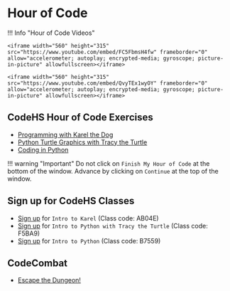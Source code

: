 # Hour of Code 

!!! Info "Hour of Code Videos"

    <iframe width="560" height="315" src="https://www.youtube.com/embed/FC5FbmsH4fw" frameborder="0" allow="accelerometer; autoplay; encrypted-media; gyroscope; picture-in-picture" allowfullscreen></iframe>
    
    <iframe width="560" height="315" src="https://www.youtube.com/embed/QvyTEx1wyOY" frameborder="0" allow="accelerometer; autoplay; encrypted-media; gyroscope; picture-in-picture" allowfullscreen></iframe>

## CodeHS Hour of Code Exercises
* [Programming with Karel the Dog](​​http://www.codehs.com/hoc_karel)
* [Python Turtle Graphics with Tracy the Turtle](http://wwww.codehs.com/hoc_turtle)
* [Coding in Python](http://wwww.codehs.com/hoc_python)

!!! warning "Important"
    Do not click on ``Finish My Hour of Code`` at the bottom of the window. Advance by clicking 
    on ``Continue`` at the top of the window.
    

## Sign up for CodeHS Classes
* [Sign up](http://codehs.com/go/AB04E) for ``Intro to Karel`` (Class code: AB04E) 
* [Sign up](http://codehs.com/go/F5BA9) for ``Intro to Python with Tracy the Turtle`` (Class code: F5BA9)
* [Sign up](http://codehs.com/go/B7559) for ``Intro to Python`` (Class code: B7559)

## CodeCombat
* [Escape the Dungeon!](https://codecombat.com/play/dungeon?hour_of_code=true)
















